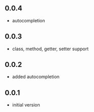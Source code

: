 ## 0.0.4
* autocompletion

## 0.0.3
* class, method, getter, setter support

## 0.0.2
* added autocompletion

## 0.0.1
* initial version
